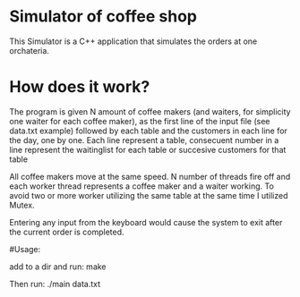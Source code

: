 # Simulator of coffee shop
This Simulator is a C++ application that simulates the orders at one orchateria.

# How does it work?
The program is given N amount of coffee makers (and waiters, for simplicity one waiter for each coffee maker), as the first line of the input file (see data.txt example)
followed by each table  and the customers in each line for the day, one by one. 
Each line represent a table, consecuent number in a line represent the waitinglist for each table or succesive customers for that table

All coffee makers move at the same speed.
N number of threads fire off and each worker thread represents a coffee maker and a waiter working.
To avoid two or more worker utilizing the same table at the same time I utilized Mutex.

Entering any input from the keyboard would cause the system to exit after the current order is completed.

#Usage: 

add to a dir and run:
make

Then run:
./main data.txt
